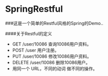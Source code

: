 # SpringRestful

###这是一个简单的Restful风格的Spring的Demo..

####关于Restful的定义
*	GET /user/10086  查询10086用户资料。
* POST /user  用户注册。 
*	PUT /user/10086  修改10086用户资料。 
*	DELETE /user/10086  删除10086用户。
*	用同一个 URL，不同的动词 做不同的操作。

